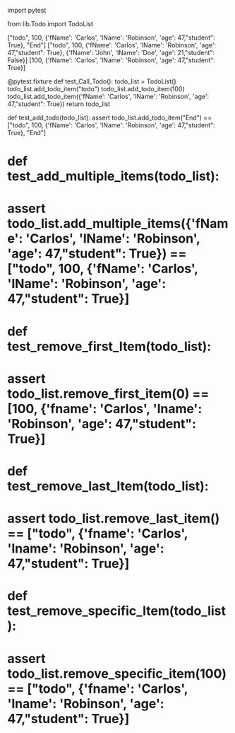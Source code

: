 import pytest

from lib.Todo import TodoList

["todo", 100, {'fName': 'Carlos', 'lName': 'Robinson', 'age': 47,"student": True}, "End"]
["todo", 100, {'fName': 'Carlos', 'lName': 'Robinson', 'age': 47,"student": True}, {'fName': 'John', 'lName': 'Doe', 'age': 21,"student": False}]
[100, {'fName': 'Carlos', 'lName': 'Robinson', 'age': 47,"student": True}]


@pytest.fixture
def test_Call_Todo():
    todo_list = TodoList()
    todo_list.add_todo_item("todo") 
    todo_list.add_todo_item(100)
    todo_list.add_todo_item({'fName': 'Carlos', 'lName': 'Robinson', 'age': 47,"student": True})
    return todo_list
        



def test_add_todo(todo_list):
    assert todo_list.add_todo_item("End") == ["todo", 100, {'fName': 'Carlos', 'lName': 'Robinson', 'age': 47,"student": True}, "End"]


# def test_add_multiple_items(todo_list):
#     assert todo_list.add_multiple_items({'fName': 'Carlos', 'lName': 'Robinson', 'age': 47,"student": True}) == ["todo", 100, {'fName': 'Carlos', 'lName': 'Robinson', 'age': 47,"student": True}]



# def test_remove_first_Item(todo_list):
#     assert todo_list.remove_first_item(0) == [100, {'fname': 'Carlos', 'lname': 'Robinson', 'age': 47,"student": True}]


# def test_remove_last_Item(todo_list):
#     assert todo_list.remove_last_item() == ["todo", {'fname': 'Carlos', 'lname': 'Robinson', 'age': 47,"student": True}]


# def test_remove_specific_Item(todo_list):
#     assert todo_list.remove_specific_item(100) == ["todo", {'fname': 'Carlos', 'lname': 'Robinson', 'age': 47,"student": True}]


